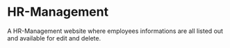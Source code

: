 # HR-Management
A HR-Management website where employees informations are all listed out and available for edit and delete.
